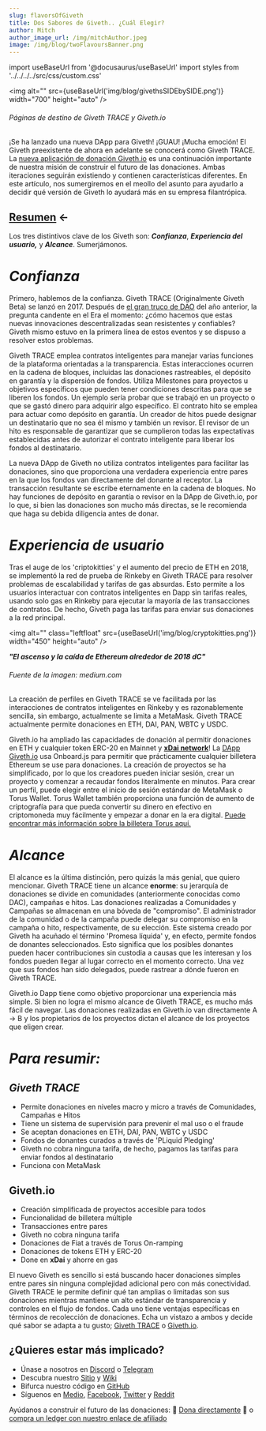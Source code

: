 ```yaml
---
slug: flavorsOfGiveth
title: Dos Sabores de Giveth.. ¿Cuál Elegir?
author: Mitch
author_image_url: /img/mitchAuthor.jpeg
image: /img/blog/twoFlavoursBanner.png
---
```

import useBaseUrl from '@docusaurus/useBaseUrl'
import styles from '../../../../src/css/custom.css'

<img alt=""  src={useBaseUrl('img/blog/givethsSIDEbySIDE.png')} width="700" height="auto" />

###### Páginas de destino de Giveth TRACE y Giveth.io

¡Se ha lanzado una nueva DApp para Giveth! ¡GUAU! ¡Mucha emoción! El Giveth preexistente de ahora en adelante se conocerá como Giveth TRACE. La [nueva aplicación de donación Giveth.io](https://giveth.io/) es una continuación importante de nuestra misión de construir el futuro de las donaciones. Ambas iteraciones seguirán existiendo y contienen características diferentes. En este artículo, nos sumergiremos en el meollo del asunto para ayudarlo a decidir qué versión de Giveth lo ayudará más en su empresa filantrópica.

<a href="#summary">Resumen</a> ←
----------------

Los tres distintivos clave de los Giveth son: **_Confianza_**, **_Experiencia del usuario,_** y **_Alcance_**. Sumerjámonos.

**_Confianza_**
===========

Primero, hablemos de la confianza. Giveth TRACE (Originalmente Giveth Beta) se lanzó en 2017. Después de [el gran truco de DAO](https://www.gemini.com/cryptopedia/the-dao-hack-makerdao) del año anterior, la pregunta candente en el Era el momento: ¿cómo hacemos que estas nuevas innovaciones descentralizadas sean resistentes y confiables? Giveth mismo estuvo en la primera línea de estos eventos y se dispuso a resolver estos problemas.

Giveth TRACE emplea contratos inteligentes para manejar varias funciones de la plataforma orientadas a la transparencia. Estas interacciones ocurren en la cadena de bloques, incluidas las donaciones rastreables, el depósito en garantía y la dispersión de fondos. Utiliza Milestones para proyectos u objetivos específicos que pueden tener condiciones descritas para que se liberen los fondos. Un ejemplo sería probar que se trabajó en un proyecto o que se gastó dinero para adquirir algo específico. El contrato hito se emplea para actuar como depósito en garantía. Un creador de hitos puede designar un destinatario que no sea él mismo y también un revisor. El revisor de un hito es responsable de garantizar que se cumplieron todas las expectativas establecidas antes de autorizar el contrato inteligente para liberar los fondos al destinatario.

La nueva DApp de Giveth no utiliza contratos inteligentes para facilitar las donaciones, sino que proporciona una verdadera experiencia entre pares en la que los fondos van directamente del donante al receptor. La transacción resultante se escribe eternamente en la cadena de bloques. No hay funciones de depósito en garantía o revisor en la DApp de Giveth.io, por lo que, si bien las donaciones son mucho más directas, se le recomienda que haga su debida diligencia antes de donar.

**_Experiencia de usuario_**
=====================

Tras el auge de los 'criptokitties' y el aumento del precio de ETH en 2018, se implementó la red de prueba de Rinkeby en Giveth TRACE para resolver problemas de escalabilidad y tarifas de gas absurdas. Esto permite a los usuarios interactuar con contratos inteligentes en Dapp sin tarifas reales, usando solo gas en Rinkeby para ejecutar la mayoría de las transacciones de contratos. De hecho, Giveth paga las tarifas para enviar sus donaciones a la red principal.

<img alt="" class="leftfloat" src={useBaseUrl('img/blog/cryptokitties.png')} width="450" ​​height="auto" />

**_"El ascenso y la caída de Ethereum alrededor de 2018 dC"_**
###### Fuente de la imagen: medium.com

La creación de perfiles en Giveth TRACE se ve facilitada por las interacciones de contratos inteligentes en Rinkeby y es razonablemente sencilla, sin embargo, actualmente se limita a MetaMask. Giveth TRACE actualmente permite donaciones en ETH, DAI, PAN, WBTC y USDC.

Giveth.io ha ampliado las capacidades de donación al permitir donaciones en ETH y cualquier token ERC-20 en Mainnet y [**xDai network**](https://www.xdaichain.com/)! La [DApp Giveth.io](https://giveth.io/) usa Onboard.js para permitir que prácticamente cualquier billetera Ethereum se use para donaciones. La creación de proyectos se ha simplificado, por lo que los creadores pueden iniciar sesión, crear un proyecto y comenzar a recaudar fondos literalmente en minutos. Para crear un perfil, puede elegir entre el inicio de sesión estándar de MetaMask o Torus Wallet. Torus Wallet también proporciona una función de aumento de criptografía para que pueda convertir su dinero en efectivo en criptomoneda muy fácilmente y empezar a donar en la era digital. [Puede encontrar más información sobre la billetera Torus aquí.](https://docs.tor.us/)

**_Alcance_**
===========

El alcance es la última distinción, pero quizás la más genial, que quiero mencionar. Giveth TRACE tiene un alcance **enorme**: su jerarquía de donaciones se divide en comunidades (anteriormente conocidas como DAC), campañas e hitos. Las donaciones realizadas a Comunidades y Campañas se almacenan en una bóveda de "compromiso". El administrador de la comunidad o de la campaña puede delegar su compromiso en la campaña o hito, respectivamente, de su elección. Este sistema creado por Giveth ha acuñado el término 'Promesa líquida' y, en efecto, permite fondos de donantes seleccionados. Esto significa que los posibles donantes pueden hacer contribuciones sin custodia a causas que les interesan y los fondos pueden llegar al lugar correcto en el momento correcto. Una vez que sus fondos han sido delegados, puede rastrear a dónde fueron en Giveth TRACE.

Giveth.io Dapp tiene como objetivo proporcionar una experiencia más simple. Si bien no logra el mismo alcance de Giveth TRACE, es mucho más fácil de navegar. Las donaciones realizadas en Giveth.io van directamente A → B y los propietarios de los proyectos dictan el alcance de los proyectos que eligen crear.

<span id="#summary">**_Para resumir:_**</span>
===================

_Giveth TRACE_
--------------

* Permite donaciones en niveles macro y micro a través de Comunidades, Campañas e Hitos
* Tiene un sistema de supervisión para prevenir el mal uso o el fraude
* Se aceptan donaciones en ETH, DAI, PAN, WBTC y USDC
* Fondos de donantes curados a través de 'PLiquid Pledging'
* Giveth no cobra ninguna tarifa, de hecho, pagamos las tarifas para enviar fondos al destinatario
* Funciona con MetaMask

Giveth.io
---------

* Creación simplificada de proyectos accesible para todos
* Funcionalidad de billetera múltiple
* Transacciones entre pares
* Giveth no cobra ninguna tarifa
* Donaciones de Fiat a través de Torus On-ramping
* Donaciones de tokens ETH y ERC-20
* Done en **xDai** y ahorre en gas

El nuevo Giveth es sencillo si está buscando hacer donaciones simples entre pares sin ninguna complejidad adicional pero con más conectividad. Giveth TRACE le permite definir qué tan amplias o limitadas son sus donaciones mientras mantiene un alto estándar de transparencia y controles en el flujo de fondos. Cada uno tiene ventajas específicas en términos de recolección de donaciones. Echa un vistazo a ambos y decide qué sabor se adapta a tu gusto; [Giveth TRACE](https://beta.giveth.io/) o [Giveth.io](https://giveth.io/).

## ¿Quieres estar más implicado?

* Únase a nosotros en [Discord](https://discord.gg/JftjK8Un3z) o [Telegram](http://t.me/givethio)
* Descubra nuestro [Sitio](http://giveth.io/) y [Wiki](https://wiki.giveth.io/)
* Bifurca nuestro código en [GitHub](https://github.com/Giveth/)
* Síguenos en [Medio](http://medium.com/giveth/), [Facebook](https://www.facebook.com/givethio), [Twitter](http://twitter.com/givethio ) y [Reddit](https://www.reddit.com/r/giveth/)

Ayúdanos a construir el futuro de las donaciones: 🦄 [Dona directamente](http://donate.giveth.io/) 🦄 o [compra un ledger con nuestro enlace de afiliado](https://www.ledgerwallet.com/products/ledger-nano-s?utm_source=&utm_medium=afiliado&utm_campaign=d663)